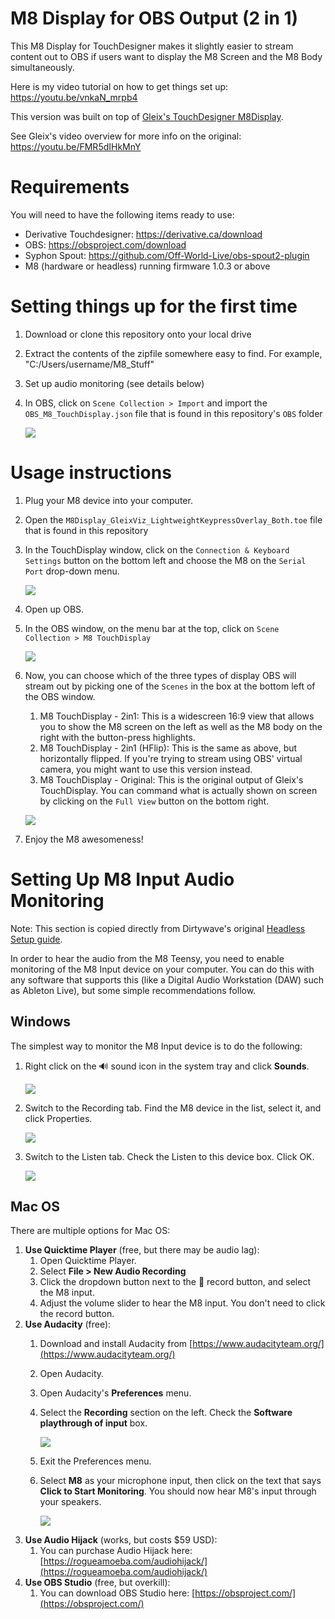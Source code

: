 # M8 Display for OBS Output (2 in 1)

This M8 Display for TouchDesigner makes it slightly easier to stream content out to OBS if users want to display the M8 Screen and the M8 Body simultaneously.

Here is my video tutorial on how to get things set up: https://youtu.be/vnkaN_mrpb4

This version was built on top of [Gleix's TouchDesigner M8Display](https://github.com/Gleix/M8DisplayTouchdesigner_Viz_and_Keypress_Overlay).

See Gleix's video overview for more info on the original: https://youtu.be/FMR5dIHkMnY

# Requirements

You will need to have the following items ready to use: 

* Derivative Touchdesigner: https://derivative.ca/download
* OBS: https://obsproject.com/download
* Syphon Spout: https://github.com/Off-World-Live/obs-spout2-plugin
* M8 (hardware or headless) running firmware 1.0.3 or above

# Setting things up for the first time

1. Download or clone this repository onto your local drive
2. Extract the contents of the zipfile somewhere easy to find. For example, "C:/Users/username/M8_Stuff"
3. Set up audio monitoring (see details below)
4. In OBS, click on `Scene Collection > Import` and import the `OBS_M8_TouchDisplay.json` file that is found in this repository's `OBS` folder

   ![](https://github.com/jegasus/M8DisplayTouchdesigner_Viz_and_Keypress_Overlay_OBS_DualScreen/assets/76404978/53e55bfd-6596-4ca9-8d93-cbfeefa94a37)


# Usage instructions

1. Plug your M8 device into your computer.
2. Open the `M8Display_GleixViz_LightweightKeypressOverlay_Both.toe` file that is found in this repository
3. In the TouchDisplay window, click on the `Connection & Keyboard Settings` button on the bottom left and choose the M8 on the `Serial Port` drop-down menu.

   ![](https://github.com/jegasus/M8DisplayTouchdesigner_Viz_and_Keypress_Overlay_OBS_DualScreen/assets/76404978/2b7d4510-e8ba-4462-a0f1-c744c07c5a95)
   
4. Open up OBS. 
5. In the OBS window, on the menu bar at the top, click on `Scene Collection > M8 TouchDisplay`
   
   ![](https://github.com/jegasus/M8DisplayTouchdesigner_Viz_and_Keypress_Overlay_OBS_DualScreen/assets/76404978/d1088eaf-f705-447e-80ad-e0f2f5c492e7)
   
6. Now, you can choose which of the three types of display OBS will stream out by picking one of the `Scenes` in the box at the bottom left of the OBS window.
    1.  M8 TouchDisplay - 2in1: This is a widescreen 16:9 view that allows you to show the M8 screen on the left as well as the M8 body on the right with the button-press highlights.
    2.  M8 TouchDisplay - 2in1 (HFlip): This is the same as above, but horizontally flipped. If you're trying to stream using OBS' virtual camera, you might want to use this version instead.
    3.  M8 TouchDisplay - Original: This is the original output of Gleix's TouchDisplay. You can command what is actually shown on screen by clicking on the `Full View` button on the bottom right.
    
    ![](https://github.com/jegasus/M8DisplayTouchdesigner_Viz_and_Keypress_Overlay_OBS_DualScreen/assets/76404978/751597d7-41f8-4bc3-b284-2106ff602c2c)

7. Enjoy the M8 awesomeness!

# Setting Up M8 Input Audio Monitoring
Note: This section is copied directly from Dirtywave's original [Headless Setup guide](https://github.com/DirtyWave/M8Docs/blob/main/docs/M8HeadlessSetup.md).

In order to hear the audio from the M8 Teensy, you need to enable monitoring of the M8 Input device on your computer. You can do this with any software that supports this (like a Digital Audio Workstation (DAW) such as Ableton Live), but some simple recommendations follow.

## Windows
The simplest way to monitor the M8 Input device is to do the following:

1. Right click on the 🔊 sound icon in the system tray and click **Sounds**.

   ![](https://github.com/Dirtywave/M8Docs/raw/main/docs/images/windows_taskbar_sounds.png)
1. Switch to the Recording tab. Find the M8 device in the list, select it, and click Properties.

   ![](https://github.com/Dirtywave/M8Docs/raw/main/docs/images/windows_sound_setup_1.png)
1. Switch to the Listen tab. Check the Listen to this device box. Click OK.

   ![](https://github.com/Dirtywave/M8Docs/raw/main/docs/images/windows_sound_setup_2.png)
   
## Mac OS
There are multiple options for Mac OS:
1. **Use Quicktime Player** (free, but there may be audio lag):
   1. Open Quicktime Player.
   1. Select **File > New Audio Recording**
   1. Click the dropdown button next to the 🔴 record button, and select the M8 input.
   1. Adjust the volume slider to hear the M8 input. You don't need to click the record button.
1. **Use Audacity** (free):
   1. Download and install Audacity from [https://www.audacityteam.org/](https://www.audacityteam.org/)
   1. Open Audacity.
   1. Open Audacity's **Preferences** menu.
   1. Select the **Recording** section on the left. Check the **Software playthrough of input** box.
   
      ![](https://github.com/Dirtywave/M8Docs/raw/main/docs/images/mac_audacity_prefs.png)
   1. Exit the Preferences menu.
   1. Select **M8** as your microphone input, then click on the text that says **Click to Start Monitoring**. You should now hear M8's input through your speakers.
   
      ![](https://github.com/Dirtywave/M8Docs/raw/main/docs/images/mac_audacity_setup.png)
1. **Use Audio Hijack** (works, but costs $59 USD):
   1. You can purchase Audio Hijack here: [https://rogueamoeba.com/audiohijack/](https://rogueamoeba.com/audiohijack/)
1. **Use OBS Studio** (free, but overkill):
   1. You can download OBS Studio here: [https://obsproject.com/](https://obsproject.com/)
